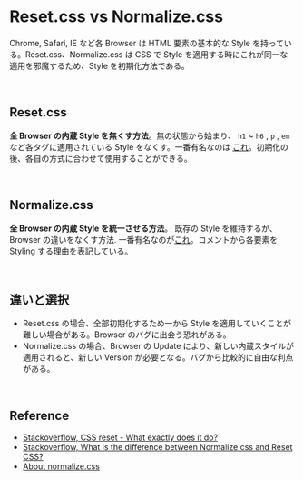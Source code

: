 # Reset.css vs Normalize.css

Chrome, Safari, IE など各 Browser は HTML 要素の基本的な Style を持っている。Reset.css、Normalize.css は CSS で Style を適用する時にこれが同一な適用を邪魔するため、Style を初期化方法である。

<br>

## Reset.css

**全 Browser の内蔵 Style を無くす方法**。無の状態から始まり、 `h1` ~ `h6` , `p` , `em` など各タグに適用されている Style をなくす。一番有名なのは [これ](https://github.com/shannonmoeller/reset-css)。初期化の後、各自の方式に合わせて使用することができる。

<br>

## Normalize.css

**全 Browser の内蔵 Style を統一させる方法**。 既存の Style を維持するが、Browser の違いをなくす方法. 一番有名なのが[これ](https://github.com/necolas/normalize.css/)。コメントから各要素を Styling する理由を表記している。

<br>

## 違いと選択

-   Reset.css の場合、全部初期化するため一から Style を適用していくことが難しい場合がある。Browser のバグに出会う恐れがある。
-   Normalize.css の場合、Browser の Update により、新しい内蔵スタイルが適用されると、新しい Version が必要となる。バグから比較的に自由な利点がある。

<br>

## Reference

-   [Stackoverflow, CSS reset - What exactly does it do?](https://stackoverflow.com/questions/11578819/css-reset-what-exactly-does-it-do)
-   [Stackoverflow, What is the difference between Normalize.css and Reset CSS?](https://stackoverflow.com/questions/6887336/what-is-the-difference-between-normalize-css-and-reset-css)
-   [About normalize.css](http://nicolasgallagher.com/about-normalize-css/)
